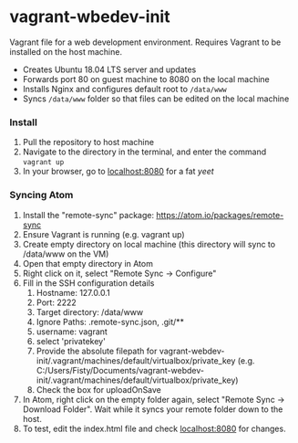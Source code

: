 # vagrant-wbedev-init

Vagrant file for a web development environment. Requires Vagrant to be installed on the host machine.
* Creates Ubuntu 18.04 LTS server and updates
* Forwards port 80 on guest machine to 8080 on the local machine
* Installs Nginx and configures default root to ```/data/www```
* Syncs ```/data/www``` folder so that files can be edited on the local machine

### Install
1. Pull the repository to host machine
2. Navigate to the directory in the terminal, and enter the command ```vagrant up```
3. In your browser, go to [localhost:8080](http://localhost:8080) for a fat _yeet_

### Syncing Atom
1. Install the "remote-sync" package: https://atom.io/packages/remote-sync
2. Ensure Vagrant is running (e.g. vagrant up)
3. Create empty directory on local machine (this directory will sync to /data/www on the VM)
4. Open that empty directory in Atom
5. Right click on it, select "Remote Sync -> Configure"
6. Fill in the SSH configuration details
    1. Hostname: 127.0.0.1
    2. Port: 2222
    3. Target directory: /data/www
     4. Ignore Paths: .remote-sync.json, .git/**
     5. username: vagrant
     6. select 'privatekey'
     7. Provide the absolute filepath for vagrant-webdev-init/.vagrant/machines/default/virtualbox/private_key (e.g. C:/Users/Fisty/Documents/vagrant-webdev-init/.vagrant/machines/default/virtualbox/private_key)
     8. Check the box for uploadOnSave
7. In Atom, right click on the empty folder again, select "Remote Sync ->
Download Folder". Wait while it syncs your remote folder down to the
host.
8. To test, edit the index.html file and check [localhost:8080](http://localhost:8080) for changes.
